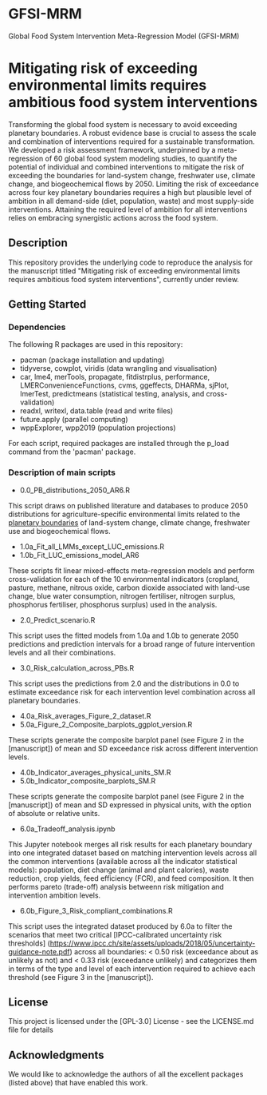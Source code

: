 # GFSI-MRM
 Global Food System Intervention Meta-Regression Model (GFSI-MRM)
# Mitigating risk of exceeding environmental limits requires ambitious food system interventions

Transforming the global food system is necessary to avoid exceeding planetary boundaries. A robust evidence base is crucial to assess the scale and combination of interventions required for a sustainable transformation. We developed a risk assessment framework, underpinned by a meta-regression of 60 global food system modeling studies, to quantify the potential of individual and combined interventions to mitigate the risk of exceeding the boundaries for land-system change, freshwater use, climate change, and biogeochemical flows by 2050. Limiting the risk of exceedance across four key planetary boundaries requires a high but plausible level of ambition in all demand-side (diet, population, waste) and most supply-side interventions. Attaining the required level of ambition for all interventions relies on embracing synergistic actions across the food system. 

## Description

This repository provides the underlying code to reproduce the analysis for the manuscript titled "Mitigating risk of exceeding environmental limits requires ambitious food system interventions", currently under review. 

## Getting Started

### Dependencies

The following R packages are used in this repository:

* pacman (package installation and updating)
* tidyverse, cowplot, viridis (data wrangling and visualisation)
* car, lme4, merTools, propagate, fitdistrplus, performance, LMERConvenienceFunctions, cvms, ggeffects, DHARMa, sjPlot, lmerTest, predictmeans (statistical testing, analysis, and cross-validation)
* readxl, writexl, data.table (read and write files)
* future.apply (parallel computing)
* wppExplorer, wpp2019 (population projections)

For each script, required packages are installed through the p_load command from the 'pacman' package.

### Description of main scripts

* 0.0_PB_distributions_2050_AR6.R

This script draws on published literature and databases to produce 2050 distributions for agriculture-specific environmental limits related to the [planetary boundaries](https://www.science.org/doi/10.1126/science.1259855) of land-system change, climate change, freshwater use and biogeochemical flows.

* 1.0a_Fit_all_LMMs_except_LUC_emissions.R 
* 1.0b_Fit_LUC_emissions_model_AR6

These scripts fit linear mixed-effects meta-regression models and perform cross-validation for each of the 10 environmental indicators (cropland, pasture, methane, nitrous oxide, carbon dioxide associated with land-use change, blue water consumption, nitrogen fertiliser, nitrogen surplus, phosphorus fertiliser, phosphorus surplus)  used in the analysis.  

* 2.0_Predict_scenario.R

This script uses the fitted models from 1.0a and 1.0b to generate 2050 predictions and prediction intervals for a broad range of future intervention levels and all their combinations. 

* 3.0_Risk_calculation_across_PBs.R

This script uses the predictions from 2.0 and the distributions in 0.0 to estimate exceedance risk for each intervention level combination across all planetary boundaries. 

* 4.0a_Risk_averages_Figure_2_dataset.R
* 5.0a_Figure_2_Composite_barplots_ggplot_version.R

These scripts generate the composite barplot panel (see Figure 2 in the [manuscript]) of mean and SD exceedance risk across different intervention levels. 

* 4.0b_Indicator_averages_physical_units_SM.R
* 5.0b_Indicator_composite_barplots_SM.R

These scripts generate the composite barplot panel (see Figure 2 in the [manuscript]) of mean and SD expressed in physical units, with the option of absolute or relative units. 

* 6.0a_Tradeoff_analysis.ipynb

This Jupyter notebook merges all risk results for each planetary boundary into one integrated dataset based on matching intervention levels across all the common interventions (available across all the indicator statistical models): population, diet change (animal and plant calories), waste reduction, crop yields, feed efficiency (FCR), and feed composition. It then performs pareto (trade-off) analysis betweenn risk mitigation and intervention ambition levels.   

* 6.0b_Figure_3_Risk_compliant_combinations.R

This script uses the integrated dataset produced by 6.0a to filter the scenarios that meet two critical [IPCC-calibrated uncertainty risk thresholds] (https://www.ipcc.ch/site/assets/uploads/2018/05/uncertainty-guidance-note.pdf) across all boundaries: < 0.50 risk (exceedance about as unlikely as not) and < 0.33 risk (exceedance unlikely) and categorizes them in terms of the type and level of each intervention required to achieve each threshold (see Figure 3 in the [manuscript]).

## License

This project is licensed under the [GPL-3.0] License - see the LICENSE.md file for details

## Acknowledgments

We would like to acknowledge the authors of all the excellent packages (listed above) that have enabled this work.
